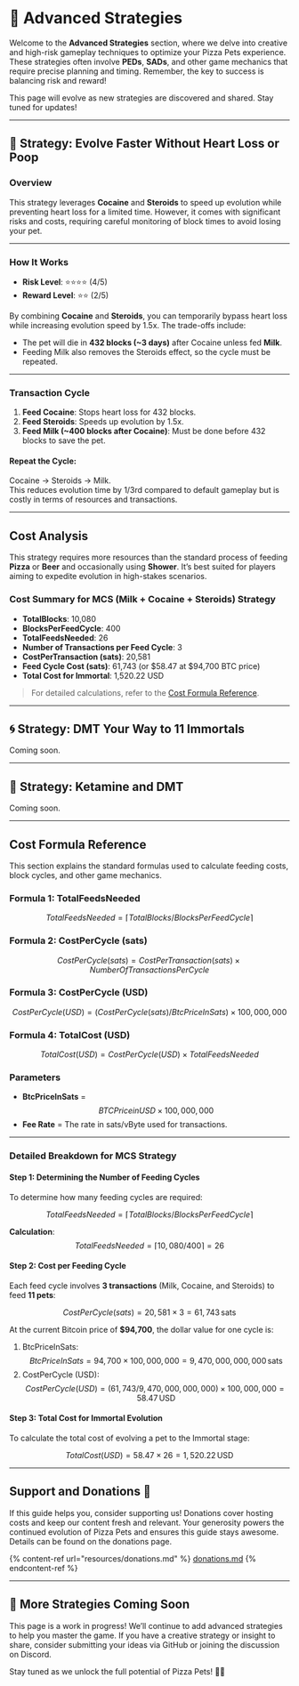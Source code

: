 # 🧠 Advanced Strategies

Welcome to the **Advanced Strategies** section, where we delve into creative and high-risk gameplay techniques to optimize your Pizza Pets experience. These strategies often involve **PEDs**, **SADs**, and other game mechanics that require precise planning and timing. Remember, the key to success is balancing risk and reward!

This page will evolve as new strategies are discovered and shared. Stay tuned for updates!

---

## 🚀 Strategy: Evolve Faster Without Heart Loss or Poop

### **Overview**

This strategy leverages **Cocaine** and **Steroids** to speed up evolution while preventing heart loss for a limited time. However, it comes with significant risks and costs, requiring careful monitoring of block times to avoid losing your pet.

---

### **How It Works**

- **Risk Level**: ⭐⭐⭐⭐ (4/5)  
- **Reward Level**: ⭐⭐ (2/5)

By combining **Cocaine** and **Steroids**, you can temporarily bypass heart loss while increasing evolution speed by 1.5x. The trade-offs include:

- The pet will die in **432 blocks (\~3 days)** after Cocaine unless fed **Milk**.
- Feeding Milk also removes the Steroids effect, so the cycle must be repeated.

---

### **Transaction Cycle**

1. **Feed Cocaine**: Stops heart loss for 432 blocks.
2. **Feed Steroids**: Speeds up evolution by 1.5x.
3. **Feed Milk (\~400 blocks after Cocaine)**: Must be done before 432 blocks to save the pet.

#### Repeat the Cycle:
Cocaine → Steroids → Milk.  
This reduces evolution time by 1/3rd compared to default gameplay but is costly in terms of resources and transactions.

---

## **Cost Analysis**

This strategy requires more resources than the standard process of feeding **Pizza** or **Beer** and occasionally using **Shower**. It’s best suited for players aiming to expedite evolution in high-stakes scenarios.

### Cost Summary for MCS (Milk + Cocaine + Steroids) Strategy

- **TotalBlocks**: 10,080
- **BlocksPerFeedCycle**: 400
- **TotalFeedsNeeded**: 26
- **Number of Transactions per Feed Cycle**: 3
- **CostPerTransaction (sats)**: 20,581
- **Feed Cycle Cost (sats)**: 61,743 (or $58.47 at $94,700 BTC price)
- **Total Cost for Immortal**: 1,520.22 USD

> For detailed calculations, refer to the [Cost Formula Reference](#cost-formula-reference).

---

## 🌀 Strategy: DMT Your Way to 11 Immortals

Coming soon.

---

## 🐎 Strategy: Ketamine and DMT

Coming soon.

---

## **Cost Formula Reference**

This section explains the standard formulas used to calculate feeding costs, block cycles, and other game mechanics.

### Formula 1: TotalFeedsNeeded
$$TotalFeedsNeeded = ⌈ TotalBlocks / BlocksPerFeedCycle ⌉$$

### Formula 2: CostPerCycle (sats)
$$CostPerCycle (sats) = CostPerTransaction (sats) × NumberOfTransactionsPerCycle$$

### Formula 3: CostPerCycle (USD)
$$CostPerCycle (USD) = (CostPerCycle (sats) / BtcPriceInSats) × 100,000,000$$

### Formula 4: TotalCost (USD)
$$TotalCost (USD) = CostPerCycle (USD) × TotalFeedsNeeded$$

### Parameters
- **BtcPriceInSats** = $$BTC Price in USD × 100,000,000$$
- **Fee Rate** = The rate in sats/vByte used for transactions.

---

### Detailed Breakdown for MCS Strategy

#### Step 1: Determining the Number of Feeding Cycles

To determine how many feeding cycles are required:

$$TotalFeedsNeeded = ⌈ TotalBlocks / BlocksPerFeedCycle ⌉$$

**Calculation**:  
$$TotalFeedsNeeded = ⌈ 10,080 / 400 ⌉ = 26$$

#### Step 2: Cost per Feeding Cycle

Each feed cycle involves **3 transactions** (Milk, Cocaine, and Steroids) to feed **11 pets**:

$$CostPerCycle (sats) = 20,581 × 3 = 61,743 \, \text{sats}$$

At the current Bitcoin price of **$94,700**, the dollar value for one cycle is:

1. BtcPriceInSats:  
   $$BtcPriceInSats = 94,700 × 100,000,000 = 9,470,000,000,000 \, \text{sats}$$
2. CostPerCycle (USD):  
   $$CostPerCycle (USD) = (61,743 / 9,470,000,000,000) × 100,000,000 = 58.47 \, \text{USD}$$

#### Step 3: Total Cost for Immortal Evolution

To calculate the total cost of evolving a pet to the Immortal stage:

$$TotalCost (USD) = 58.47 × 26 = 1,520.22 \, \text{USD}$$

---

## Support and Donations 💖

If this guide helps you, consider supporting us! Donations cover hosting costs and keep our content fresh and relevant. Your generosity powers the continued evolution of Pizza Pets and ensures this guide stays awesome. Details can be found on the donations page.

{% content-ref url="resources/donations.md" %}
[donations.md](resources/donations.md)
{% endcontent-ref %}

---

## 🐾 More Strategies Coming Soon

This page is a work in progress! We’ll continue to add advanced strategies to help you master the game. If you have a creative strategy or insight to share, consider submitting your ideas via GitHub or joining the discussion on Discord.

Stay tuned as we unlock the full potential of Pizza Pets! 🍕🐾